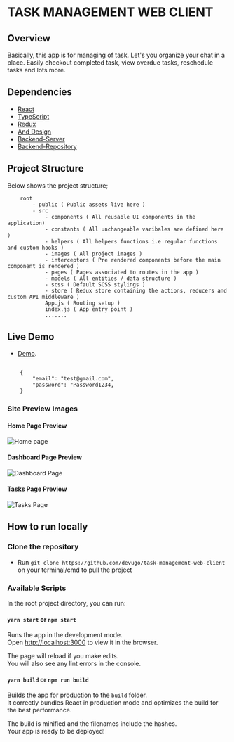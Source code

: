 # TASK MANAGEMENT WEB CLIENT

## Overview

Basically, this app is for managing of task. Let's you organize your chat in a place. Easily checkout completed task, view overdue tasks, reschedule tasks and lots more.

## Dependencies

- [React](https://reactjs.org/)
- [TypeScript](https://www.typescriptlang.org/)
- [Redux](https://redux.js.org/)
- [And Design](https://ant.design/)
- [Backend-Server](https://task-management-server-devugo.herokuapp.com/)
- [Backend-Repository](https://github.com/devugo/task-management-server)

## Project Structure

Below shows the project structure;

```
    root
        - public ( Public assets live here )
        - src
            - components ( All reusable UI components in the application)
            - constants ( All unchangeable varibales are defined here )
            - helpers ( All helpers functions i.e regular functions and custom hooks )
            - images ( All project images )
            - interceptors ( Pre rendered components before the main component is rendered )
            - pages ( Pages associated to routes in the app )
            - models ( All entities / data structure )
            - scss ( Default SCSS stylings )
            - store ( Redux store containing the actions, reducers and custom API middleware )
            App.js ( Routing setup )
            index.js ( App entry point )
            .......

```

## Live Demo

- [Demo](https://task-management-by-devugo.netlify.app/).

```Test Credentials

```

```
    {
        "email": "test@gmail.com",
        "password": "Password1234,
    }
```

### Site Preview Images

#### Home Page Preview

![Home page](https://task-management-by-devugo.netlify.app/home-preview.png)

#### Dashboard Page Preview

![Dashboard Page](https://task-management-by-devugo.netlify.app/dashboard-preview.png)

#### Tasks Page Preview

![Tasks Page](https://task-management-by-devugo.netlify.app/tasks-preview.png)

## How to run locally

### Clone the repository

- Run `git clone https://github.com/devugo/task-management-web-client` on your terminal/cmd to pull the project

### Available Scripts

In the root project directory, you can run:

#### `yarn start` or `npm start`

Runs the app in the development mode.\
Open [http://localhost:3000](http://localhost:3000) to view it in the browser.

The page will reload if you make edits.\
You will also see any lint errors in the console.

#### `yarn build` or `npm run build`

Builds the app for production to the `build` folder.\
It correctly bundles React in production mode and optimizes the build for the best performance.

The build is minified and the filenames include the hashes.\
Your app is ready to be deployed!
